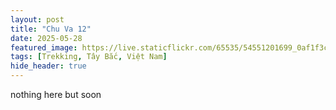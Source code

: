 ```yaml
---
layout: post
title: "Chu Va 12"
date: 2025-05-28
featured_image: https://live.staticflickr.com/65535/54551201699_0af1f3ccda_h.jpg
tags: [Trekking, Tây Bắc, Việt Nam]
hide_header: true
---
```


nothing here but soon

